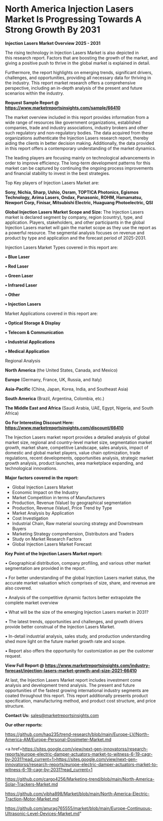 # North America Injection Lasers Market Is Progressing Towards A Strong Growth By 2031

<Strong> Injection Lasers Market Overview 2025 - 2031</strong>

The rising technology in Injection Lasers Market is also depicted in this research report. Factors that are boosting the growth of the market, and giving a positive push to thrive in the global market is explained in detail.

Furthermore, the report highlights on emerging trends, significant drivers, challenges, and opportunities, providing all necessary data for thriving in the industry. This report market research offers a comprehensive perspective, including an in-depth analysis of the present and future scenarios within the industry.

<strong>Request Sample Report @ <a href=https://www.marketreportsinsights.com/sample/66410>https://www.marketreportsinsights.com/sample/66410</a></strong>

The market overview included in this report provides information from a wide range of resources like government organizations, established companies, trade and industry associations, industry brokers and other such regulatory and non-regulatory bodies. The data acquired from these organizations authenticate the Injection Lasers research report, thereby aiding the clients in better decision making. Additionally, the data provided in this report offers a contemporary understanding of the market dynamics.

The leading players are focusing mainly on technological advancements in order to improve efficiency. The long-term development patterns for this market can be captured by continuing the ongoing process improvements and financial stability to invest in the best strategies.

Top Key players of Injection Lasers Market are:

<strong>Sony, Nichia, Sharp, Ushio, Osram, TOPTICA Photonics, Egismos Technology, Arima Lasers, Ondax, Panasonic, ROHM, Hamamatsu, Newport Corp, Finisar, Mitsubishi Electric, Huaguang Photoelectric, QSI</strong>

<strong><b>Global Injection Lasers Market Scope and Size:</b></strong>
The Injection Lasers market is declared segment by company, region (country), type, and application. Players, stakeholders, and other participants in the global Injection Lasers market will gain the market scope as they use the report as a powerful resource. The segmental analysis focuses on revenue and product by type and application and the forecast period of 2025-2031.

Injection Lasers Market Types covered in this report are:

<strong>• Blue Laser

• Red Laser

• Green Laser

• Infrared Laser

• Other

• Injection Lasers</strong>

Market Applications covered in this report are:

<strong>• Optical Storage & Display

• Telecom & Communication

• Industrial Applications

• Medical Application</strong> 

Regional Analysis

<strong>North America</strong> (the United States, Canada, and Mexico)

<strong>Europe</strong> (Germany, France, UK, Russia, and Italy)

<strong>Asia-Pacific</strong> (China, Japan, Korea, India, and Southeast Asia)

<strong>South America</strong> (Brazil, Argentina, Colombia, etc.)

<strong>The Middle East and Africa</strong> (Saudi Arabia, UAE, Egypt, Nigeria, and South Africa)

<strong>Go For Interesting Discount Here: <a href=https://www.marketreportsinsights.com/discount/66410>https://www.marketreportsinsights.com/discount/66410</a></strong>

The Injection Lasers market report provides a detailed analysis of global market size, regional and country-level market size, segmentation market growth, market share, competitive Landscape, sales analysis, impact of domestic and global market players, value chain optimization, trade regulations, recent developments, opportunities analysis, strategic market growth analysis, product launches, area marketplace expanding, and technological innovations.

<strong><b>Major factors covered in the report:</b></strong>
<ul>
  <li>Global Injection Lasers Market </li>
  <li>Economic Impact on the Industry</li>
  <li>Market Competition in terms of Manufacturers</li>
  <li>Production, Revenue (Value) by geographical segmentation</li>
  <li>Production, Revenue (Value), Price Trend by Type</li>
  <li>Market Analysis by Application</li>
  <li>Cost Investigation</li>
  <li>Industrial Chain, Raw material sourcing strategy and Downstream Buyers</li>
  <li>Marketing Strategy comprehension, Distributors and Traders</li>
  <li>Study on Market Research Factors</li>
  <li>Global Injection Lasers Market Forecast</li>
</ul>

<strong><b>Key Point of the Injection Lasers Market report:</b></strong>

• Geographical distribution, company profiling, and various other market segmentation are provided in the report.

• For better understanding of the global Injection Lasers market status, the accurate market valuation which comprises of size, share, and revenue are also covered.

• Analysis of the competitive dynamic factors better extrapolate the complete market overview

• What will be the size of the emerging Injection Lasers market in 2031?

• The latest trends, opportunities and challenges, and growth drivers provide better construal of the Injection Lasers Market.

• In-detail industrial analysis, sales study, and production understanding shed more light on the future market growth rate and scope.

• Report also offers the opportunity for customization as per the customer request.

<strong><b>View Full Report @ <a href=https://www.marketreportsinsights.com/industry-forecast/injection-lasers-market-growth-and-size-2021-66410>https://www.marketreportsinsights.com/industry-forecast/injection-lasers-market-growth-and-size-2021-66410</a></b></strong>


At last, the Injection Lasers Market report includes investment come analysis and development trend analysis. The present and future opportunities of the fastest growing international industry segments are coated throughout this report. This report additionally presents product specification, manufacturing method, and product cost structure, and price structure.

<strong>Contact Us:</strong>
sales@marketreportsinsights.com

<strong>Our other reports:</strong>

<a href=https://github.com/haq235/trend-research/blob/main/Europe-LV/North-America-AM/Europe-Personal-Dosimeter-Market.md>https://github.com/haq235/trend-research/blob/main/Europe-LV/North-America-AM/Europe-Personal-Dosimeter-Market.md</a>

<a href=https://sites.google.com/view/next-gen-innovatorss/research-reports/europe-electric-damper-actuators-market-to-witness-6-19-cagr-by-2031?read_current=1>https://sites.google.com/view/next-gen-innovatorss/research-reports/europe-electric-damper-actuators-market-to-witness-6-19-cagr-by-2031?read_current=1</a>

<a href=https://github.com/cargo4256/Marketing-trend/blob/main/North-America-Solar-Trackers-Market.md>https://github.com/cargo4256/Marketing-trend/blob/main/North-America-Solar-Trackers-Market.md</a>

<a href=https://github.com/vibha898/Market/blob/main/North-America-Electric-Traction-Motor-Market.md>https://github.com/vibha898/Market/blob/main/North-America-Electric-Traction-Motor-Market.md</a>

<a href=https://github.com/anurag765555/market/blob/main/Europe-Continuous-Ultrasonic-Level-Devices-Market.md>https://github.com/anurag765555/market/blob/main/Europe-Continuous-Ultrasonic-Level-Devices-Market.md</a>"
